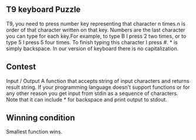 T9 keyboard Puzzle
------------------
 T9, you need to press number key representing that character n times.n is order of that character written on that key. 
 Numbers are the last character you can type for each key.For example, to type B I press 2 two times, or to type 5 I press 5 four times. 
 To finish typing this character I press #. * is simply backspace. In our version of keyboard there is no capitalization.
 
Contest
-------

Input / Output
A function that accepts string of input characters and returns result string. If your programming language doesn't support functions or for any other reason you get input from stdin as a sequence of characters. Note that it can include * for backspace and print output to stdout.

Winning condition
-----------------
Smallest function wins. 
